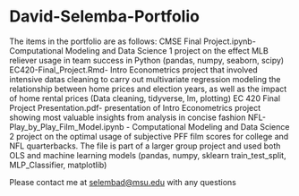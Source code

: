 # David-Selemba-Portfolio

The items in the portfolio are as follows:
CMSE Final Project.ipynb- Computational Modeling and Data Science 1 project on the effect MLB reliever usage in team success in Python (pandas, numpy, seaborn, scipy)
EC420-Final_Project.Rmd- Intro Econometrics project that involved intensive datas cleaning to carry out multivariate regression modeling the relationship between home prices and election years, as well as the impact of home rental prices (Data cleaning, tidyverse, lm, plotting)
EC 420 Final Project Presentation.pdf- presentation of Intro Econometrics project showing most valuable insights from analysis in concise fashion
NFL-Play_by_Play_Film_Model.ipynb - Computational Modeling and Data Science 2 project on the optimal usage of subjective PFF film scores for college and NFL quarterbacks. The file is part of a larger group project and used both OLS and machine learning models (pandas, numpy, sklearn train_test_split, MLP_Classifier, matplotlib)

Please contact me at selembad@msu.edu with any questions

